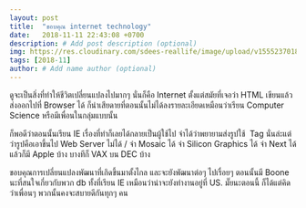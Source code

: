 ```yaml
---
layout: post
title:  "ขอบคุณ internet technology"
date:   2018-11-11 22:43:08 +0700
description: # Add post description (optional)
img: https://res.cloudinary.com/sdees-reallife/image/upload/v1555237018/IMG_20181111_171132620.jpg # Add image post (optional)
tags: [2018-11]
author: # Add name author (optional)
---
```

ดูจะเป็นสิ่งที่ทำให้ชีวิตเปลี่ยนแปลงไปมากๆ นั่นก็คือ Internet ตั้งแต่สมัยที่เจอว่า HTML เขียนแล้วส่งออกไปที่ Browser ได้ ก็น่าเสียดายที่ตอนนั้นไม่ได้ลงรายละเอียดเหมือนว่าเรียน Computer Science หรือมีเพื่อนในกลุ่มแบบนั้น

ก็พอดีว่าตอนนั้นเรียน IE เรื่องที่ทำก็เลยได้กลายเป็นผู้ใช้ไป จำได้ว่าพยายามส่งรูปใช้ <img> Tag นั่นล่ะแต่ว่ารูปคือเอาขึ้นไป Web Server ไม่ได้ / จำ Mosaic ได้ จำ Silicon Graphics ได้ จำ Next ได้ แล้วก็มี Apple บ้าง บางทีก็ VAX บน DEC บ้าง

ขอบคุณการเปลี่ยนแปลงพัฒนาที่เกิดขึ้นมาตั้งไกล และจะยังพัฒนาต่อๆ ไปเรื่อยๆ ตอนนั้นมี Boone นะที่สนใจเกี่ยวกับพวก db ทั้งที่เรียน IE เหมือนว่าน่าจะยังทำงานอยู่ที่ US. มั๊ยนะตอนนี้ ก็ได้แต่คิดว่าเพื่อนๆ พวกนั้นคงจะสบายดีกันทุกๆ คน
